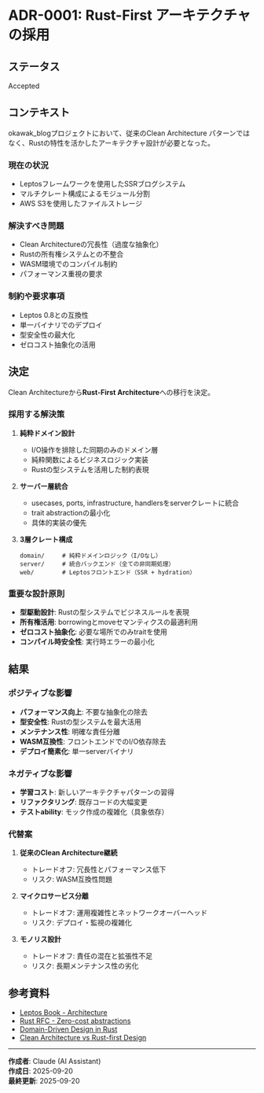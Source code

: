 # ADR-0001: Rust-First アーキテクチャの採用

## ステータス

Accepted

## コンテキスト

okawak_blogプロジェクトにおいて、従来のClean Architecture パターンではなく、Rustの特性を活かしたアーキテクチャ設計が必要となった。

### 現在の状況
- Leptosフレームワークを使用したSSRブログシステム
- マルチクレート構成によるモジュール分割
- AWS S3を使用したファイルストレージ

### 解決すべき問題
- Clean Architectureの冗長性（過度な抽象化）
- Rustの所有権システムとの不整合
- WASM環境でのコンパイル制約
- パフォーマンス重視の要求

### 制約や要求事項
- Leptos 0.8との互換性
- 単一バイナリでのデプロイ
- 型安全性の最大化
- ゼロコスト抽象化の活用

## 決定

Clean Architectureから**Rust-First Architecture**への移行を決定。

### 採用する解決策

1. **純粋ドメイン設計**
   - I/O操作を排除した同期のみのドメイン層
   - 純粋関数によるビジネスロジック実装
   - Rustの型システムを活用した制約表現

2. **サーバー層統合**
   - usecases, ports, infrastructure, handlersをserverクレートに統合
   - trait abstractionの最小化
   - 具体的実装の優先

3. **3層クレート構成**
   ```
   domain/     # 純粋ドメインロジック（I/Oなし）
   server/     # 統合バックエンド（全ての非同期処理）
   web/        # Leptosフロントエンド（SSR + hydration）
   ```

### 重要な設計原則

- **型駆動設計**: Rustの型システムでビジネスルールを表現
- **所有権活用**: borrowingとmoveセマンティクスの最適利用
- **ゼロコスト抽象化**: 必要な場所でのみtraitを使用
- **コンパイル時安全性**: 実行時エラーの最小化

## 結果

### ポジティブな影響

- **パフォーマンス向上**: 不要な抽象化の除去
- **型安全性**: Rustの型システムを最大活用
- **メンテナンス性**: 明確な責任分離
- **WASM互換性**: フロントエンドでのI/O依存除去
- **デプロイ簡素化**: 単一serverバイナリ

### ネガティブな影響

- **学習コスト**: 新しいアーキテクチャパターンの習得
- **リファクタリング**: 既存コードの大幅変更
- **テストability**: モック作成の複雑化（具象依存）

### 代替案

1. **従来のClean Architecture継続**
   - トレードオフ: 冗長性とパフォーマンス低下
   - リスク: WASM互換性問題

2. **マイクロサービス分離**
   - トレードオフ: 運用複雑性とネットワークオーバーヘッド
   - リスク: デプロイ・監視の複雑化

3. **モノリス設計**
   - トレードオフ: 責任の混在と拡張性不足
   - リスク: 長期メンテナンス性の劣化

## 参考資料

- [Leptos Book - Architecture](https://leptos.dev/)
- [Rust RFC - Zero-cost abstractions](https://github.com/rust-lang/rfcs)
- [Domain-Driven Design in Rust](https://github.com/domain-driven-design/ddd-rust)
- [Clean Architecture vs Rust-first Design](https://blog.rust-lang.org/2023/12/21/impl-trait-captures.html)

---

**作成者**: Claude (AI Assistant)  
**作成日**: 2025-09-20  
**最終更新**: 2025-09-20